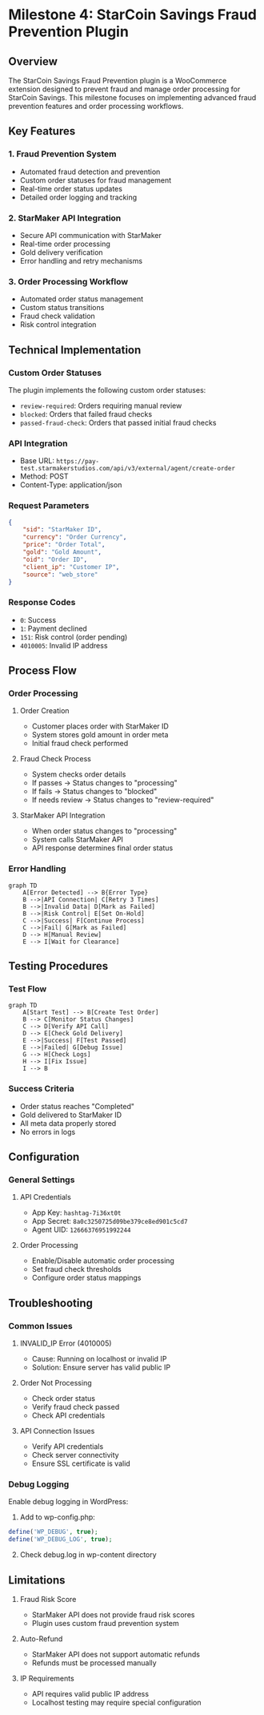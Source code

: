 # Milestone 4: StarCoin Savings Fraud Prevention Plugin

## Overview
The StarCoin Savings Fraud Prevention plugin is a WooCommerce extension designed to prevent fraud and manage order processing for StarCoin Savings. This milestone focuses on implementing advanced fraud prevention features and order processing workflows.

## Key Features

### 1. Fraud Prevention System
- Automated fraud detection and prevention
- Custom order statuses for fraud management
- Real-time order status updates
- Detailed order logging and tracking

### 2. StarMaker API Integration
- Secure API communication with StarMaker
- Real-time order processing
- Gold delivery verification
- Error handling and retry mechanisms

### 3. Order Processing Workflow
- Automated order status management
- Custom status transitions
- Fraud check validation
- Risk control integration

## Technical Implementation

### Custom Order Statuses
The plugin implements the following custom order statuses:
- `review-required`: Orders requiring manual review
- `blocked`: Orders that failed fraud checks
- `passed-fraud-check`: Orders that passed initial fraud checks

### API Integration
- Base URL: `https://pay-test.starmakerstudios.com/api/v3/external/agent/create-order`
- Method: POST
- Content-Type: application/json

### Request Parameters
```json
{
    "sid": "StarMaker ID",
    "currency": "Order Currency",
    "price": "Order Total",
    "gold": "Gold Amount",
    "oid": "Order ID",
    "client_ip": "Customer IP",
    "source": "web_store"
}
```

### Response Codes
- `0`: Success
- `1`: Payment declined
- `151`: Risk control (order pending)
- `4010005`: Invalid IP address

## Process Flow

### Order Processing
1. Order Creation
   - Customer places order with StarMaker ID
   - System stores gold amount in order meta
   - Initial fraud check performed

2. Fraud Check Process
   - System checks order details
   - If passes → Status changes to "processing"
   - If fails → Status changes to "blocked"
   - If needs review → Status changes to "review-required"

3. StarMaker API Integration
   - When order status changes to "processing"
   - System calls StarMaker API
   - API response determines final order status

### Error Handling
```mermaid
graph TD
    A[Error Detected] --> B{Error Type}
    B -->|API Connection| C[Retry 3 Times]
    B -->|Invalid Data| D[Mark as Failed]
    B -->|Risk Control| E[Set On-Hold]
    C -->|Success| F[Continue Process]
    C -->|Fail| G[Mark as Failed]
    D --> H[Manual Review]
    E --> I[Wait for Clearance]
```

## Testing Procedures

### Test Flow
```mermaid
graph TD
    A[Start Test] --> B[Create Test Order]
    B --> C[Monitor Status Changes]
    C --> D[Verify API Call]
    D --> E[Check Gold Delivery]
    E -->|Success| F[Test Passed]
    E -->|Failed| G[Debug Issue]
    G --> H[Check Logs]
    H --> I[Fix Issue]
    I --> B
```

### Success Criteria
- Order status reaches "Completed"
- Gold delivered to StarMaker ID
- All meta data properly stored
- No errors in logs

## Configuration

### General Settings
1. API Credentials
   - App Key: `hashtag-7i36xt0t`
   - App Secret: `8a0c3250725d09be379ce8ed901c5cd7`
   - Agent UID: `12666376951992244`

2. Order Processing
   - Enable/Disable automatic order processing
   - Set fraud check thresholds
   - Configure order status mappings

## Troubleshooting

### Common Issues
1. INVALID_IP Error (4010005)
   - Cause: Running on localhost or invalid IP
   - Solution: Ensure server has valid public IP

2. Order Not Processing
   - Check order status
   - Verify fraud check passed
   - Check API credentials

3. API Connection Issues
   - Verify API credentials
   - Check server connectivity
   - Ensure SSL certificate is valid

### Debug Logging
Enable debug logging in WordPress:
1. Add to wp-config.php:
```php
define('WP_DEBUG', true);
define('WP_DEBUG_LOG', true);
```

2. Check debug.log in wp-content directory

## Limitations
1. Fraud Risk Score
   - StarMaker API does not provide fraud risk scores
   - Plugin uses custom fraud prevention system

2. Auto-Refund
   - StarMaker API does not support automatic refunds
   - Refunds must be processed manually

3. IP Requirements
   - API requires valid public IP address
   - Localhost testing may require special configuration
